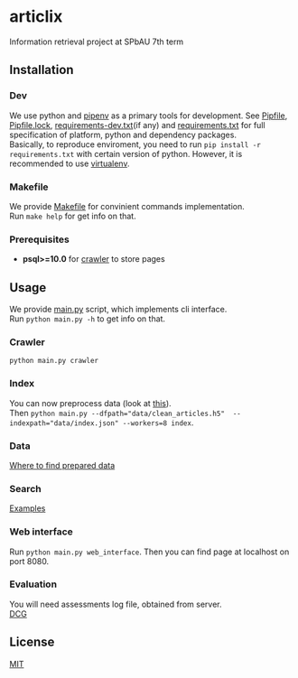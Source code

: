 # articlix

Information retrieval project at SPbAU 7th term

## Installation

### Dev

We use python and [pipenv](https://docs.pipenv.org/) as a primary tools for 
development. See [Pipfile](Pipfile), [Pipfile.lock](Pipfile.lock), 
[requirements-dev.txt](requirements-dev.txt)(if any) and
[requirements.txt](requirements.txt) for full specification of 
platform, python and dependency packages.  
Basically, to reproduce enviroment, you need to run `pip install -r 
requirements.txt` with certain version of python. However, it is recommended 
to use [virtualenv](https://virtualenv.pypa.io/en/stable/). 

### Makefile

We provide [Makefile](Makefile) for convinient commands implementation.  
Run `make help` for get info on that.

### Prerequisites

* **psql>=10.0** for [crawler](articlix/crawler/crawler.py) to store pages

## Usage

We provide [main.py](main.py) script, which implements cli interface.  
Run `python main.py -h` to get info on that.

### Crawler

`python main.py crawler`

### Index

You can now preprocess data (look at [this](articlix/index/clean.ipynb)).  
Then `python main.py --dfpath="data/clean_articles.h5" 
--indexpath="data/index.json" --workers=8 index`.

### Data

[Where to find prepared data](data/where.txt)

### Search

[Examples](articlix/search/search.ipynb)

### Web interface

Run `python main.py web_interface`. Then you can find page 
at localhost on port 8080.

### Evaluation

You will need assessments log file, obtained from server.  
[DCG](articlix/evaluation/dcg.ipynb)

## License

[MIT](LICENSE)
